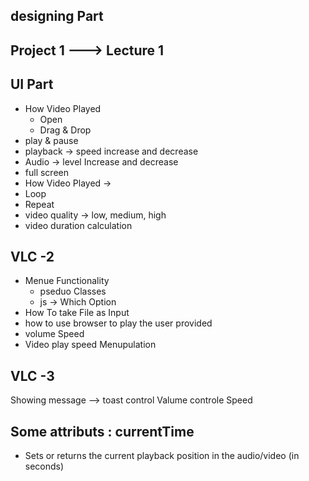 ## designing Part

## Project 1 ---> Lecture 1

## UI Part

- How Video Played
  - Open
  - Drag & Drop
- play & pause
- playback -> speed increase and decrease
- Audio -> level Increase and decrease
- full screen
- How Video Played ->
- Loop
- Repeat
- video quality -> low, medium, high
- video duration calculation

## VLC -2

- Menue Functionality
  - pseduo Classes
  - js -> Which Option
- How To take File as Input
- how to use browser to play the user provided
- volume Speed
- Video play speed Menupulation

## VLC -3

Showing message --> toast
control Valume
controle Speed



## Some attributs : currentTime
* Sets or returns the current playback position in the audio/video (in seconds)